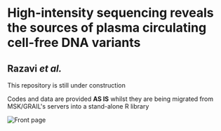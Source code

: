 # High-intensity sequencing reveals the sources of plasma circulating cell-free DNA variants
## Razavi *et al.*

This repository is still under construction

Codes and data are provided **AS IS** whilst they are being migrated from MSK/GRAIL's servers into a stand-alone R library






![Front page](https://github.com/ndbrown6/MSK-GRAIL-TECHVAL/blob/master/ext/techval.png)
